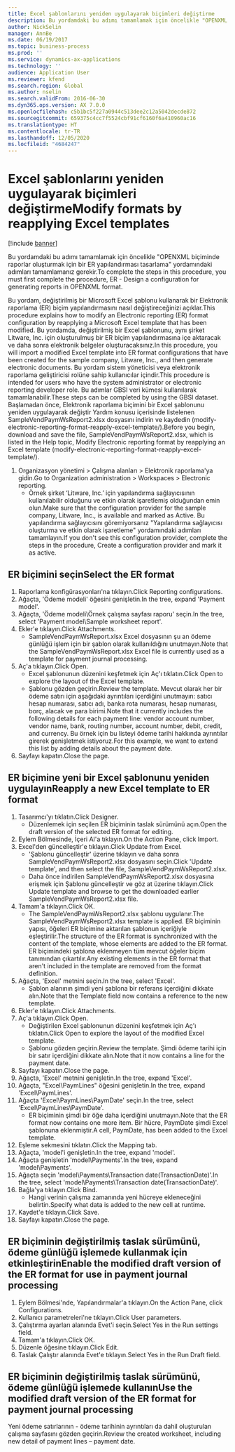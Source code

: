 ```yaml
---
title: Excel şablonlarını yeniden uygulayarak biçimleri değiştirme
description: Bu yordamdaki bu adımı tamamlamak için öncelikle "OPENXML biçiminde raporlar oluşturmak için bir ER yapılandırması tasarlama" yordamındaki adımları tamamlamanız gerekir.
author: NickSelin
manager: AnnBe
ms.date: 06/19/2017
ms.topic: business-process
ms.prod: ''
ms.service: dynamics-ax-applications
ms.technology: ''
audience: Application User
ms.reviewer: kfend
ms.search.region: Global
ms.author: nselin
ms.search.validFrom: 2016-06-30
ms.dyn365.ops.version: AX 7.0.0
ms.openlocfilehash: c5b1bc5f227a0944c513dee2c12a5042decde872
ms.sourcegitcommit: 659375c4cc7f5524cbf91cf6160f6a410960ac16
ms.translationtype: HT
ms.contentlocale: tr-TR
ms.lasthandoff: 12/05/2020
ms.locfileid: "4684247"
---
```

# <a name="modify-formats-by-reapplying-excel-templates"></a><span data-ttu-id="44c7a-103">Excel şablonlarını yeniden uygulayarak biçimleri değiştirme</span><span class="sxs-lookup"><span data-stu-id="44c7a-103">Modify formats by reapplying Excel templates</span></span>

[!include [banner](../../includes/banner.md)]

<span data-ttu-id="44c7a-104">Bu yordamdaki bu adımı tamamlamak için öncelikle "OPENXML biçiminde raporlar oluşturmak için bir ER yapılandırması tasarlama" yordamındaki adımları tamamlamanız gerekir.</span><span class="sxs-lookup"><span data-stu-id="44c7a-104">To complete the steps in this procedure, you must first complete the procedure, ER - Design a configuration for generating reports in OPENXML format.</span></span>

<span data-ttu-id="44c7a-105">Bu yordam, değiştirilmiş bir Microsoft Excel şablonu kullanarak bir Elektronik raporlama (ER) biçim yapılandırmasını nasıl değiştireceğinizi açıklar.</span><span class="sxs-lookup"><span data-stu-id="44c7a-105">This procedure explains how to modify an Electronic reporting (ER) format configuration by reapplying a Microsoft Excel template that has been modified.</span></span> <span data-ttu-id="44c7a-106">Bu yordamda, değiştirilmiş bir Excel şablonunu, aynı şirket Litware, Inc. için oluşturulmuş bir ER biçim yapılandırmasına içe aktaracak ve daha sonra elektronik belgeler oluşturacaksınız.</span><span class="sxs-lookup"><span data-stu-id="44c7a-106">In this procedure, you will import a modified Excel template into ER format configurations that have been created for the sample company, Litware, Inc., and then generate electronic documents.</span></span> <span data-ttu-id="44c7a-107">Bu yordam sistem yöneticisi veya elektronik raporlama geliştiricisi rolüne sahip kullanıcılar içindir.</span><span class="sxs-lookup"><span data-stu-id="44c7a-107">This procedure is intended for users who have the system administrator or electronic reporting developer role.</span></span> <span data-ttu-id="44c7a-108">Bu adımlar GBSI veri kümesi kullanılarak tamamlanabilir.</span><span class="sxs-lookup"><span data-stu-id="44c7a-108">These steps can be completed by using the GBSI dataset.</span></span> <span data-ttu-id="44c7a-109">Başlamadan önce, Elektronik raporlama biçimini bir Excel şablonunu yeniden uygulayarak değiştir Yardım konusu içerisinde listelenen SampleVendPaymWsReport2.xlsx dosyasını indirin ve kaydedin (modify-electronic-reporting-format-reapply-excel-template/).</span><span class="sxs-lookup"><span data-stu-id="44c7a-109">Before you begin, download and save the file, SampleVendPaymWsReport2.xlsx, which is listed in the Help topic, Modify Electronic reporting format by reapplying an Excel template (modify-electronic-reporting-format-reapply-excel-template/).</span></span>

1. <span data-ttu-id="44c7a-110">Organizasyon yönetimi > Çalışma alanları > Elektronik raporlama'ya gidin.</span><span class="sxs-lookup"><span data-stu-id="44c7a-110">Go to Organization administration > Workspaces > Electronic reporting.</span></span>
    * <span data-ttu-id="44c7a-111">Örnek şirket ‘Litware, Inc.’ için yapılandırma sağlayıcısının kullanılabilir olduğunu ve etkin olarak işaretlemiş olduğundan emin olun.</span><span class="sxs-lookup"><span data-stu-id="44c7a-111">Make sure that the configuration provider for the sample company, Litware, Inc., is available and marked as Active.</span></span> <span data-ttu-id="44c7a-112">Bu yapılandırma sağlayıcısını göremiyorsanız "Yapılandırma sağlayıcısı oluşturma ve etkin olarak işaretleme" yordamındaki adımları tamamlayın.</span><span class="sxs-lookup"><span data-stu-id="44c7a-112">If you don't see this configuration provider, complete the steps in the procedure, Create a configuration provider and mark it as active.</span></span>  

## <a name="select-the-er-format"></a><span data-ttu-id="44c7a-113">ER biçimini seçin</span><span class="sxs-lookup"><span data-stu-id="44c7a-113">Select the ER format</span></span>
1. <span data-ttu-id="44c7a-114">Raporlama konfigürasyonları'na tıklayın.</span><span class="sxs-lookup"><span data-stu-id="44c7a-114">Click Reporting configurations.</span></span>
2. <span data-ttu-id="44c7a-115">Ağaçta, 'Ödeme modeli' öğesini genişletin.</span><span class="sxs-lookup"><span data-stu-id="44c7a-115">In the tree, expand 'Payment model'.</span></span>
3. <span data-ttu-id="44c7a-116">Ağaçta, 'Ödeme modeli\Örnek çalışma sayfası raporu' seçin.</span><span class="sxs-lookup"><span data-stu-id="44c7a-116">In the tree, select 'Payment model\Sample worksheet report'.</span></span>
4. <span data-ttu-id="44c7a-117">Ekler'e tıklayın.</span><span class="sxs-lookup"><span data-stu-id="44c7a-117">Click Attachments.</span></span>
    * <span data-ttu-id="44c7a-118">SampleVendPaymWsReport.xlsx Excel dosyasının şu an ödeme günlüğü işlem için bir şablon olarak kullanıldığını unutmayın.</span><span class="sxs-lookup"><span data-stu-id="44c7a-118">Note that the SampleVendPaymWsReport.xlsx Excel file is currently used as a template for payment journal processing.</span></span>   
5. <span data-ttu-id="44c7a-119">Aç'a tıklayın.</span><span class="sxs-lookup"><span data-stu-id="44c7a-119">Click Open.</span></span>
    * <span data-ttu-id="44c7a-120">Excel şablonunun düzenini keşfetmek için Aç'ı tıklatın.</span><span class="sxs-lookup"><span data-stu-id="44c7a-120">Click Open to explore the layout of the Excel template.</span></span>  
    * <span data-ttu-id="44c7a-121">Şablonu gözden geçirin.</span><span class="sxs-lookup"><span data-stu-id="44c7a-121">Review the template.</span></span> <span data-ttu-id="44c7a-122">Mevcut olarak her bir ödeme satırı için aşağıdaki ayrıntıları içerdiğini unutmayın: satıcı hesap numarası, satıcı adı, banka rota numarası, hesap numarası, borç, alacak ve para birimi.</span><span class="sxs-lookup"><span data-stu-id="44c7a-122">Note that it currently includes the following details for each payment line: vendor account number, vendor name, bank, routing number, account number, debit, credit, and currency.</span></span> <span data-ttu-id="44c7a-123">Bu örnek için bu listeyi ödeme tarihi hakkında ayrıntılar girerek genişletmek istiyoruz.</span><span class="sxs-lookup"><span data-stu-id="44c7a-123">For this example, we want to extend this list by adding details about the payment date.</span></span>   
6. <span data-ttu-id="44c7a-124">Sayfayı kapatın.</span><span class="sxs-lookup"><span data-stu-id="44c7a-124">Close the page.</span></span>

## <a name="reapply-a-new-excel-template-to-er-format"></a><span data-ttu-id="44c7a-125">ER biçimine yeni bir Excel şablonunu yeniden uygulayın</span><span class="sxs-lookup"><span data-stu-id="44c7a-125">Reapply a new Excel template to ER format</span></span>
1. <span data-ttu-id="44c7a-126">Tasarımcı'yı tıklatın.</span><span class="sxs-lookup"><span data-stu-id="44c7a-126">Click Designer.</span></span>
    * <span data-ttu-id="44c7a-127">Düzenlemek için seçilen ER biçiminin taslak sürümünü açın.</span><span class="sxs-lookup"><span data-stu-id="44c7a-127">Open the draft version of the selected ER format for editing.</span></span>  
2. <span data-ttu-id="44c7a-128">Eylem Bölmesinde, İçeri Al'a tıklayın.</span><span class="sxs-lookup"><span data-stu-id="44c7a-128">On the Action Pane, click Import.</span></span>
3. <span data-ttu-id="44c7a-129">Excel'den güncelleştir'e tıklayın.</span><span class="sxs-lookup"><span data-stu-id="44c7a-129">Click Update from Excel.</span></span>
    * <span data-ttu-id="44c7a-130">'Şablonu güncelleştir' üzerine tıklayın ve daha sonra SampleVendPaymWsReport2.xlsx dosyasını seçin.</span><span class="sxs-lookup"><span data-stu-id="44c7a-130">Click 'Update template', and then select the file, SampleVendPaymWsReport2.xlsx.</span></span>  
    * <span data-ttu-id="44c7a-131">Daha önce indirilen SampleVendPaymWsReport2.xlsx dosyasına erişmek için Şablonu güncelleştir ve göz at üzerine tıklayın.</span><span class="sxs-lookup"><span data-stu-id="44c7a-131">Click Update template and browse to get the downloaded earlier SampleVendPaymWsReport2.xlsx file.</span></span>  
4. <span data-ttu-id="44c7a-132">Tamam'a tıklayın.</span><span class="sxs-lookup"><span data-stu-id="44c7a-132">Click OK.</span></span>
    * <span data-ttu-id="44c7a-133">The SampleVendPaymWsReport2.xlsx şablonu uygulanır.</span><span class="sxs-lookup"><span data-stu-id="44c7a-133">The SampleVendPaymWsReport2.xlsx template is applied.</span></span> <span data-ttu-id="44c7a-134">ER biçiminin yapısı, öğeleri ER biçimine aktarılan şablonun içeriğiyle eşleştirilir.</span><span class="sxs-lookup"><span data-stu-id="44c7a-134">The structure of the ER format is synchronized with the content of the template, whose elements are added to the ER format.</span></span> <span data-ttu-id="44c7a-135">ER biçimindeki şablona eklenmeyen tüm mevcut öğeler biçim tanımından çıkartılır.</span><span class="sxs-lookup"><span data-stu-id="44c7a-135">Any existing elements in the ER format that aren't included in the template are removed from the format definition.</span></span>  
5. <span data-ttu-id="44c7a-136">Ağaçta, 'Excel' metnini seçin.</span><span class="sxs-lookup"><span data-stu-id="44c7a-136">In the tree, select 'Excel'.</span></span>
    * <span data-ttu-id="44c7a-137">Şablon alanının şimdi yeni şablona bir referans içerdiğini dikkate alın.</span><span class="sxs-lookup"><span data-stu-id="44c7a-137">Note that the Template field now contains a reference to the new template.</span></span>   
6. <span data-ttu-id="44c7a-138">Ekler'e tıklayın.</span><span class="sxs-lookup"><span data-stu-id="44c7a-138">Click Attachments.</span></span>
7. <span data-ttu-id="44c7a-139">Aç'a tıklayın.</span><span class="sxs-lookup"><span data-stu-id="44c7a-139">Click Open.</span></span>
    * <span data-ttu-id="44c7a-140">Değiştirilen Excel şablonunun düzenini keşfetmek için Aç'ı tıklatın.</span><span class="sxs-lookup"><span data-stu-id="44c7a-140">Click Open to explore the layout of the modified Excel template.</span></span>  
    * <span data-ttu-id="44c7a-141">Şablonu gözden geçirin.</span><span class="sxs-lookup"><span data-stu-id="44c7a-141">Review the template.</span></span> <span data-ttu-id="44c7a-142">Şimdi ödeme tarihi için bir satır içerdiğini dikkate alın.</span><span class="sxs-lookup"><span data-stu-id="44c7a-142">Note that it now contains a line for the payment date.</span></span>   
8. <span data-ttu-id="44c7a-143">Sayfayı kapatın.</span><span class="sxs-lookup"><span data-stu-id="44c7a-143">Close the page.</span></span>
9. <span data-ttu-id="44c7a-144">Ağaçta, 'Excel' metnini genişletin.</span><span class="sxs-lookup"><span data-stu-id="44c7a-144">In the tree, expand 'Excel'.</span></span>
10. <span data-ttu-id="44c7a-145">Ağaçta, "Excel\PaymLines" öğesini genişletin.</span><span class="sxs-lookup"><span data-stu-id="44c7a-145">In the tree, expand 'Excel\PaymLines'.</span></span>
11. <span data-ttu-id="44c7a-146">Ağaçta 'Excel\PaymLines\PaymDate' seçin.</span><span class="sxs-lookup"><span data-stu-id="44c7a-146">In the tree, select 'Excel\PaymLines\PaymDate'.</span></span>
    * <span data-ttu-id="44c7a-147">ER biçiminin şimdi bir öğe daha içerdiğini unutmayın.</span><span class="sxs-lookup"><span data-stu-id="44c7a-147">Note that the ER format now contains one more item.</span></span> <span data-ttu-id="44c7a-148">Bir hücre, PaymDate şimdi Excel şablonuna eklenmiştir.</span><span class="sxs-lookup"><span data-stu-id="44c7a-148">A cell, PaymDate, has been added to the Excel template.</span></span>  
12. <span data-ttu-id="44c7a-149">Eşleme sekmesini tıklatın.</span><span class="sxs-lookup"><span data-stu-id="44c7a-149">Click the Mapping tab.</span></span>
13. <span data-ttu-id="44c7a-150">Ağaçta, 'model'i genişletin.</span><span class="sxs-lookup"><span data-stu-id="44c7a-150">In the tree, expand 'model'.</span></span>
14. <span data-ttu-id="44c7a-151">Ağaçta genişletin 'model\Payments'.</span><span class="sxs-lookup"><span data-stu-id="44c7a-151">In the tree, expand 'model\Payments'.</span></span>
15. <span data-ttu-id="44c7a-152">Ağaçta seçin 'model\Payments\Transaction date(TransactionDate)'.</span><span class="sxs-lookup"><span data-stu-id="44c7a-152">In the tree, select 'model\Payments\Transaction date(TransactionDate)'.</span></span>
16. <span data-ttu-id="44c7a-153">Bağla'ya tıklayın.</span><span class="sxs-lookup"><span data-stu-id="44c7a-153">Click Bind.</span></span>
    * <span data-ttu-id="44c7a-154">Hangi verinin çalışma zamanında yeni hücreye ekleneceğini belirtin.</span><span class="sxs-lookup"><span data-stu-id="44c7a-154">Specify what data is added to the new cell at runtime.</span></span>  
17. <span data-ttu-id="44c7a-155">Kaydet'e tıklayın.</span><span class="sxs-lookup"><span data-stu-id="44c7a-155">Click Save.</span></span>
18. <span data-ttu-id="44c7a-156">Sayfayı kapatın.</span><span class="sxs-lookup"><span data-stu-id="44c7a-156">Close the page.</span></span>

## <a name="enable-the-modified-draft-version-of-the-er-format-for-use-in-payment-journal-processing"></a><span data-ttu-id="44c7a-157">ER biçiminin değiştirilmiş taslak sürümünü, ödeme günlüğü işlemede kullanmak için etkinleştirin</span><span class="sxs-lookup"><span data-stu-id="44c7a-157">Enable the modified draft version of the ER format for use in payment journal processing</span></span>
1. <span data-ttu-id="44c7a-158">Eylem Bölmesi'nde, Yapılandırmalar'a tıklayın.</span><span class="sxs-lookup"><span data-stu-id="44c7a-158">On the Action Pane, click Configurations.</span></span>
2. <span data-ttu-id="44c7a-159">Kullanıcı parametreleri'ne tıklayın.</span><span class="sxs-lookup"><span data-stu-id="44c7a-159">Click User parameters.</span></span>
3. <span data-ttu-id="44c7a-160">Çalıştırma ayarları alanında Evet'i seçin.</span><span class="sxs-lookup"><span data-stu-id="44c7a-160">Select Yes in the Run settings field.</span></span>
4. <span data-ttu-id="44c7a-161">Tamam'a tıklayın.</span><span class="sxs-lookup"><span data-stu-id="44c7a-161">Click OK.</span></span>
5. <span data-ttu-id="44c7a-162">Düzenle öğesine tıklayın.</span><span class="sxs-lookup"><span data-stu-id="44c7a-162">Click Edit.</span></span>
6. <span data-ttu-id="44c7a-163">Taslak Çalıştır alanında Evet'e tıklayın.</span><span class="sxs-lookup"><span data-stu-id="44c7a-163">Select Yes in the Run Draft field.</span></span>

## <a name="use-the-modified-draft-version-of-the-er-format-for-payment-journal-processing"></a><span data-ttu-id="44c7a-164">ER biçiminin değiştirilmiş taslak sürümünü, ödeme günlüğü işlemede kullanın</span><span class="sxs-lookup"><span data-stu-id="44c7a-164">Use the modified draft version of the ER format for payment journal processing</span></span>

<span data-ttu-id="44c7a-165">Yeni ödeme satırlarının - ödeme tarihinin ayrıntıları da dahil oluşturulan çalışma sayfasını gözden geçirin.</span><span class="sxs-lookup"><span data-stu-id="44c7a-165">Review the created worksheet, including new detail of payment lines – payment date.</span></span>  
